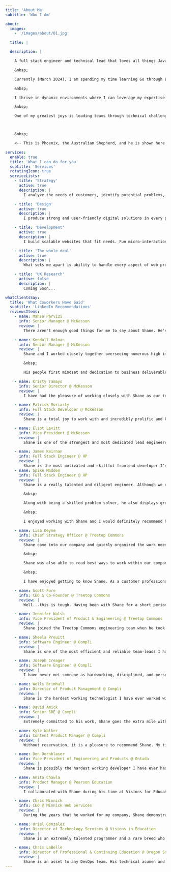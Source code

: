 ```yaml
---
title: 'About Me'
subtitle: 'Who I Am'

about:
  images:
    - '/images/about/01.jpg'

  title: |

  description: |

    A full stack engineer and technical lead that loves all things Javascript with special emphasis on the React (Zustand, Redux / RTK, React Query, Apollo, NextJS, Astro) and Node ecosystems (Express, GraphQL, NestJS, DrizzleORM, Postgres, MongoDB).  I am used to working in a containerized environment leveraging Docker and Kubernetes on top of either AWS or Azure.

    &nbsp;

    Currently (March 2024), I am spending my time learning Go through Educative.io to further my ability to run the full-stack.

    &nbsp;

    I thrive in dynamic environments where I can leverage my expertise to drive impactful change. While I'm open to exploring various sectors, I've discovered a deep passion for both healthcare and education. I'm drawn to these fields because I see them as areas with untapped potential, ripe for innovation and improvement. My goal is to make a significant difference where it matters most.

    &nbsp;

    One of my greatest joys is leading teams through technical challenges. I find fulfillment in mentoring others, paying forward the invaluable guidance I've received throughout my career. I believe in fostering a culture of growth and collaboration, where everyone has the opportunity to thrive and succeed.



    &nbsp;

    <-- This is Phoenix, the Australian Shepherd, and he is shown here to add some life and let you know that he runs the household...

services:
  enable: true
  title: 'What I can do for you'
  subtitle: 'Services'
  rotatingIcon: true
  serviceLists:
    - title: 'Strategy'
      active: true
      description: |
        I analyze the needs of customers, identify potential problems, and provide valuable insights & important future decisions.

    - title: 'Design'
      active: true
      description: |
        I produce strong and user-friendly digital solutions in every project. My design process is about making complex solutions simple.

    - title: 'Development'
      active: true
      description: |
        I build scalable websites that fit needs. Fun micro-interactions, delightful animations and easily maintainable backend.

    - title: 'The whole deal'
      active: true
      description: |
        What sets me apart is ability to handle every aspect of web project, from branding to the implementation of your website.

    - title: 'UX Research'
      active: false
      description: |
        Coming Soon...

whatClientsSay:
  title: 'What Coworkers Have Said'
  subtitle: 'LinkedIn Recommendations'
  reviewsItems:
    - name: Mahsa Parvizi
      info: Senior Manager @ McKesson
      review: |
        There aren't enough good things for me to say about Shane. He's an exemplary developer, architect, colleague, and friend. His passion for his work is evident in the quality of the work that he produces and his unwavering dedication to the people and teams he supports and collaborates with. In my time working with Shane, he not only helped produce new tools from scratch to alleviate significant inefficiencies in our tooling, but also advocated and spoke up for the teams effected so their concerns would be heard and addressed from the top-down. He did not sleep until he helped everyone in the process. I feel incredibly fortunate for being given the opportunity to work with Shane, and know that my sentiments will be shared with whomever is lucky enough to work with him next.

    - name: Kendall Holman
      info: Senior Manager @ McKesson
      review: |
        Shane and I worked closely together overseeing numerous high impact, high priority projects over the last few years. His attention to detail, SME knowledge, and his commitment to excellence are only some of the many qualities he possesses.  

        &nbsp;

        His people first mindset and dedication to business deliverables is unmatched. He delivers on every commitment and goes above and beyond in everything he does - he’s an invaluable asset to any company and I am honored to have had to opportunity to learn beside him.

    - name: Kristy Tamayo
      info: Senior Director @ McKesson
      review: |
        I have had the pleasure of working closely with Shane as our team’s lead architect, and I cannot recommend him highly enough. His passion for his craft is contagious, infusing our team with energy and drive. Beyond his impressive technical skills, Shane stands out for his unwavering dedication to our collective success. What truly sets him apart is his kindness and patience, traits that have fostered a truly supportive and inclusive atmosphere within our team. Even in his own free time, Shane generously offered his expertise to tackle challenges head-on. It’s been a privilege to collaborate with him, and I am confident that anyone fortunate enough to work with Shane will witness firsthand his exceptional talent and character.

    - name: Patrick Moriarty
      info: Full Stack Developer @ McKesson
      review: |
        Shane is a total joy to work with and incredibly prolific and knowledgeable. He made a big impact before I joined (I see his name everywhere in source control) and after I joined he moved on to make a huge impact on our content team. Not only that, but he's generous with his time, reasonable and very funny!

    - name: Eliot Levitt
      info: Vice President @ McKesson
      review: |
        Shane is one of the strongest and most dedicated lead engineers and lead architects I have ever met. He is a talented front-end and back-end developer and design architects of both large-scale and small scale systems. Outside of his technical talents, he stands by his team and is guided not only by an undeterred commitment to understanding and solving for every problem he faces, but by an unwavering dedication to mission. Shane is the kind of employee, co-worker, friend, engineer, and leader who not only delivers on his own commitments but makes every team he works with stronger, more hopeful, and more purposeful for his being there. He will be an asset to any organization.

    - name: James Keirnan
      info: Full Stack Engineer @ HP
      review: |
        Shane is the most motivated and skillful frontend developer I've ever had the pleasure of working with. His ability to take extremely challenging problems in stride, and to orchestrate team members to accomplish goals in a tactful manner is invaluable to any team he's with. Shane's ability to communicate with everyone involved in a software project (stakeholders, other teams, senior and new developers), and his need to seek understanding made working with him fun, informative, and focused. I highly recommend him for any software development position - he will definitely exceed all expectations.
    - name: Spike Madden
      info: Full Stack Engineer @ HP
      review: |
        Shane is a really talented and diligent engineer. Although we only got to work for a short amount of time at HP, I was able to pick up on a lot of React fundamentals with his guidance. 

        &nbsp;

        Along with being a skilled problem solver, he also displays great leadership skills. Within weeks of joining, Shane established himself as a crucial technical lead for the frontend and led a massive refactor effort in modernizing an older React application.

        &nbsp;

        I enjoyed working with Shane and I would definitely recommend him for any software engineering position.

    - name: Lisa Keyne
      info: Chief Strategy Officer @ Treetop Commons
      review: |
        Shane came into our company and quickly organized the work needed to ensure customers had a good, reliable SSO connection. This work was new for our team, and the institutions with which we work have various strategies/platforms. Shane not only works hard to determine what is needed to connect with an institution, but he also provides assistance to those institutions that may not fully understand the process/requirements. He ensures there is good communication throughout the process, answers questions quickly -- and in an efficient, pointed way. 

        &nbsp;

        Shane was also able to read best ways to work within our company to lend support where needed. I enjoyed watching how he came in, observed how things were done, and then jumped in with his invaluable contributions. He organized the work in a way that ensured everyone on the team knew the status of a project at any point, and that we could easily communicate with customers in case of a security incident. This organization will live beyond his time with our company!

        &nbsp;

        I have enjoyed getting to know Shane. As a customer professional from a non-technical world, having Shane on the team gives me confidence that our customers are having technical issues addressed in a professional, timely and helpful way. Shane is collegial, supportive, and willing to do whatever it takes to support those customers, and other members of the team. I appreciated a comment he made when we interviewed him. If he doesn't know the answer, he will search until he finds it -- the question/problem is the challenge he enjoys pursuing. I see that at work in our company, to our benefit. A consummate problem solver, Shane is also a professional, supportive teammate.

    - name: Scott Fore
      info: CEO & Co-Founder @ Treetop Commons
      review: |
        Well...this is tough. Having been with Shane for a short period of time, due to an entire development team layoff, I can only say that he has been an extremely valuable addition to our team. Through no fault of his own our company has been completely reorganized. Shane's position was incredibly represented by this young man. He was an integral part to our development team and fit our culture very well. It is a shame I will no longer be able to take advantage of his wit and his talent. He added an exceptional layer of expertise to our stack. If there is anything I can do to further his advancement I would be most honored to do so. Feel free to contact me and please consider Shane when looking for someone who is not only a tremendous individual, but a great source of technical knowledge, when technical knowledge is required.

    - name: Jennifer Walsh
      info: Vice President of Product & Engineering @ Treetop Commons
      review: |
        Shane joined the Treetop Commons engineering team when he took on a completely new and challengingly complex role of Identity Access Management engineer. His hard work ethic and diligent focus quickly had him navigating the cluttered and obscure identity management and SSO paths that had been sporadically set in the past. In just a month, he was working to clear them up, make more secure and efficient connections, and help all of us - engineers and customers - be more confident and satisfied with our products. Shane also served as point engineer, working directly with our large higher education clients and their IT departments, to integrate our product with their external SSO systems. Customers trusted him and his attentive responses and solutions. Shane’s energy, humor, and curiosity will be sorely missed at Treetop. I highly recommend him to any team driven to forging solutions and serving their customers.

    - name: Sheela Preuitt
      info: Software Engineer @ Compli
      review: |
        Shane is one of the most efficient and reliable team-leads I have worked with. Not only is he decisive and dynamic, he sets a high bar and delivers results. I was impressed with his ability to constantly learn and expand his skill set to contribute effectively to the team. And, of course, his down-to-earth attitude and commitment to get the job done! I have no doubt that Shane will be a valuable asset to any team requiring a member with a “can-do” attitude!

    - name: Joseph Creager
      info: Software Engineer @ Compli
      review: |
        I have never met someone as hardworking, disciplined, and perseverant as Shane. Shane is always willing to take on the most challenging tasks. He salvaged some of our product's most important features when others said it could not be done. It was a great pleasure to work with Shane. We would have been lost without him. I will gladly work with Shane again and I hope we cross paths again in the future.

    - name: Wells Brimhall
      info: Director of Product Management @ Compli
      review: |
        Shane is the hardest working technologist I have ever worked with. He was both the technical lead for our engineering team as well as our senior back-end developer. Our system had its share of growing pains — and I would often find Shane (voluntarily) working late into the night and on weekends to make sure that the system was up and running. He was always willing to do whatever it took to make sure we were always delivering value to our customers. I would welcome the opportunity to work with Shane again!

    - name: David Amick
      info: Senior SRE @ Compli
      review: |
        Extremely committed to his work, Shane goes the extra mile with long hours, hard work, and a drive to fulfill business needs expediently. He's great at turning highly complex business problems into accomplish-able tasks, and seeing them through to solid solutions. Shane is always finding excellent ways to do things, works effortlessly across the entire stack, and always hits his mark. On top of that, he’s a great guy and a joy to work with, anyone would be lucky to have him!

    - name: Kyle Walker
      info: Content Product Manager @ Compli
      review: |
        Without reservation, it is a pleasure to recommend Shane. My time working with Shane was limited, but in that time I realized just how skilled he is. His ability to look at requirements and assess the true nature of those requirements is admirable, but what sets Shane apart is his ability to deliver on those requirements and exceed expectations.

    - name: Don Dornblaser
      info: Vice President of Engineering and Products @ Ontada
      review: |
        Shane is possibly the hardest working developer I have ever had the pleasure to manage. His drive for results, and dedication to our company and team are beyond impressive. He is a proficient PHP developer who has made a profound impact on the quality of our code, and the efficiency of our development workflow. He also maintains a strong customer focus, and is quick to volunteer when there’s work to be done to make our customers happy.

    - name: Anita Chawla
      info: Product Manager @ Pearson Education
      review: |
        I collaborated with Shane during his time at Visions for Education when they were building their business model around GradPoint. I was impressed with his professionalism and engineering creativity. I observed him to complete difficult projects where he used multiple techniques, programming languages, and different web technologies, always keeping abreast of latest technology trends. He is able to navigate easily between technical and business domains while always being focused on solutions and user experience. He is a team player, gets along very easily with his colleagues, and is very personable. He would be an asset to any organization and has my deep professional respect.

    - name: Chris Minnick
      info: CEO @ Minnick Web Services
      review: |
        During the years that he worked for my company, Shane demonstrated great skill as a programmer and a keen ability to manage projects, solve problems, learn new skills, and communicate effectively with clients. Just as importantly, he was a pleasure to work with and was a dependable and invaluable member of the team.

    - name: Uriel Gonzalez
      info: Director of Technology Services @ Visions in Education
      review: |
        Shane is an extremely talented programmer and a rare breed who lives and breathes code. During his time working with Visions in Education, Shane was the lead developer to help us integrate our home grown Student Information System Launchpad to Pearson's Gradpoint product using DLAP, PHP, and SAML technologies. I would highly recommend Shane as a top coder who is fearless when taking on new technologies head on.

    - name: Chris LaBelle
      info: Director of Professional & Continuing Education @ Oregon State University
      review: |
        Shane is an asset to any DevOps team. His technical acumen and professional commitment are both impressive. During his time at OSU, he was able to support our unit with an enterprise-level identity management initiative while also improving our unit's back-end technical infrastructure. In addition to his technical contributions, Shane was a trusted member of my leadership team whose input had significant influence on our day-to-day operations.
---
```

